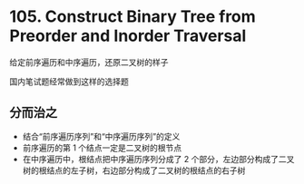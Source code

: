 # 105. Construct Binary Tree from Preorder and Inorder Traversal
给定前序遍历和中序遍历，还原二叉树的样子

国内笔试题经常做到这样的选择题

## 分而治之
- 结合“前序遍历序列”和“中序遍历序列”的定义
- 前序遍历的第 1 个结点一定是二叉树的根节点
- 在中序遍历中，根结点把中序遍历序列分成了 2 个部分，左边部分构成了二叉树的根结点的左子树，右边部分构成了二叉树的根结点的右子树
